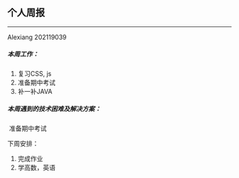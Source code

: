 ## 个人周报

***

Alexiang 202119039

##### 本周工作：

1. 复习CSS, js
2. 准备期中考试
2. 补一补JAVA

##### 本周遇到的技术困难及解决方案：

​	准备期中考试

下周安排：

1. 完成作业
2. 学高数，英语